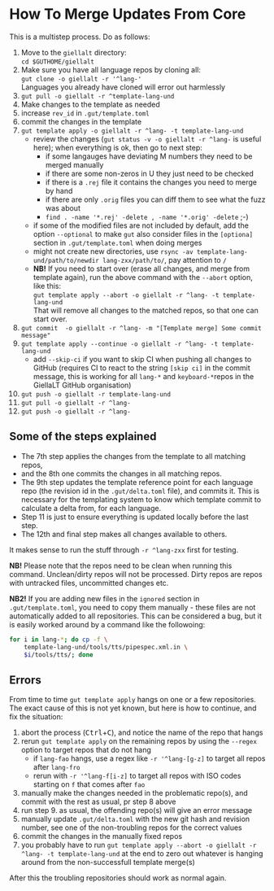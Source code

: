 # How To Merge Updates From Core

This is a multistep process. Do as follows:

1. Move to the `giellalt` directory: \
   `cd $GUTHOME/giellalt`
1. Make sure you have all language repos by cloning all: \
   `gut clone -o giellalt -r '^lang-'` \
   Languages you already have cloned will error out harmlessly
1. `gut pull -o giellalt -r ^template-lang-und`
1. Make changes to the template as needed
1. increase `rev_id` in `.gut/template.toml`
1. commit the changes in the template
1. `gut template apply -o giellalt -r ^lang- -t template-lang-und`
   - review the changes (`gut status -v -o giellalt -r ^lang-` is useful here); when everything is ok, then go to next step:
     - if some langauges have deviating M numbers they need to be merged manually
     - if there are some non-zeros in U they just need to be checked
     - if there is a `.rej` file it contains the changes you need to merge by hand
     - if there are only `.orig` files you can diff them to see what the fuzz was about
     - `find . -name '*.rej' -delete , -name '*.orig' -delete` ;-)
   - if some of the modified files are not included by default, add the option `--optional` to make `gut` also consider files in the `[optiona]` section in `.gut/template.toml` when doing merges
   - might not create new directories, use `rsync -av template-lang-und/path/to/newdir lang-zxx/path/to/`, pay attention to `/`
   - **NB!** If you need to start over (erase all changes, and merge from template again),
     run the above command with the `--abort` option, like this: \
     `gut template apply --abort -o giellalt -r ^lang- -t template-lang-und` \
     That will remove all changes to the matched repos, so that one can start over.
1. `gut commit  -o giellalt -r ^lang- -m "[Template merge] Some commit message"`
1. `gut template apply --continue -o giellalt -r ^lang- -t template-lang-und`
   - add `--skip-ci` if you want to skip CI when pushing all changes to GitHub (requires CI to react to the string `[skip ci]` in the commit message, this is working for all `lang-*` and `keyboard-*`repos in the GiellaLT GitHub organisation)
1. `gut push -o giellalt -r template-lang-und`
1. `gut pull -o giellalt -r ^lang-`
1. `gut push -o giellalt -r ^lang-`

## Some of the steps explained

- The 7th step applies the changes from the template to all matching repos,
- and the 8th one commits the changes in all matching repos.
- The 9th step updates the template reference point for each
  language repo (the revision id in the `.gut/delta.toml` file), and commits it.
  This is necessary for the templating system to know which template
  commit to calculate a delta from, for each language.
- Step 11 is just to ensure everything is updated locally before the last step.
- The 12th and final step makes all changes available to others.

It makes sense to run the stuff through `-r ^lang-zxx` first for testing.

**NB!** Please note that the repos need to be clean when running this command. Unclean/dirty repos will not be processed. Dirty repos are repos with untracked files, uncommitted changes etc.

**NB2!** If you are adding new files in the `ignored` section in `.gut/template.toml`, you need to copy them manually - these files are not automatically added to all repositories. This can be considered a bug, but it is easily worked around by a command like the followoing:

```sh
for i in lang-*; do cp -f \
    template-lang-und/tools/tts/pipespec.xml.in \
    $i/tools/tts/; done
```

## Errors

From time to time `gut template apply` hangs on one or a few repositories. The exact cause of this is not yet known, but here is how to continue, and fix the situation:

1. abort the process (<kbd>Ctrl</kbd>+<kbd>C</kbd>), and notice the name of the repo that hangs
1. rerun `gut template apply` on the remaining repos by using the `--regex` option to target repos that do not hang
   - if `lang-fao` hangs, use a regex like `-r '^lang-[g-z]` to target all repos after `lang-fro`
   - rerun with `-r '^lang-f[i-z]` to target all repos with ISO codes starting on `f` that comes after `fao`
1. manually make the changes needed in the problematic repo(s), and commit with the rest as usual, pr step 8 above
1. run step 9. as usual, the offending repo(s) will give an error message
1. manually update `.gut/delta.toml` with the new git hash and revision number, see one of the non-troubling repos for the correct values
1. commit the changes in the manually fixed repos
1. you probably have to run `gut template apply --abort -o giellalt -r ^lang- -t template-lang-und` at the end to zero out whatever is hanging around from the non-successfull template merge(s)

After this the troubling repositories should work as normal again.
